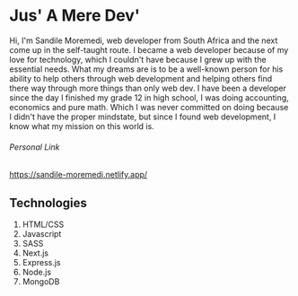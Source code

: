 # Jus' A Mere Dev'
Hi, I'm Sandile Moremedi, web developer from South Africa and the next come up in the self-taught route. I became a web developer because of my love for technology, which I couldn't have because I grew up with the essential needs. What my dreams are is to be a well-known person for his ability to help others through web development and helping others find there way through more things than only web dev. I have been a developer since the day I finished my grade 12 in high school, I was doing accounting, economics and pure math. Which I was never committed on doing because I didn't have the proper mindstate, but since I found web development, I know what my mission on this world is.
###### Personal Link
https://sandile-moremedi.netlify.app/

## Technologies
1. HTML/CSS
2. Javascript
3. SASS
4. Next.js
5. Express.js
6. Node.js
7. MongoDB
